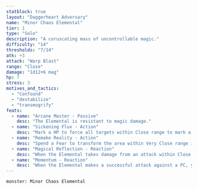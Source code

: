 ```yaml
---
statblock: true
layout: "Daggerheart Adversary"
name: "Minor Chaos Elemental"
tier: 1
type: "Solo"
description: "A coruscating mass of uncontrollable magic."
difficulty: "14"
thresholds: "7/14"
atk: +3
attack: "Warp Blast"
range: "Close"
damage: "1d12+6 mag"
hp: 7
stress: 3
motives_and_tactics:
  - "Confound"
  - "destabilize"
  - "transmogrify"
feats:
  - name: "Arcane Master - Passive"
    desc: "The Elemental is resistant to magic damage."
  - name: "Sickening Flux - Action"
    desc: "Mark a HP to force all targets within Close range to mark a Stress and become Vulnerable until their next rest or they clear a HP."
  - name: "Remake Reality - Action"
    desc: "Spend a Fear to transform the area within Very Close range into a different biome. All targets within this area take 2d6+3 direct magic damage."
  - name: "Magical Reflection - Reaction"
    desc: "When the Elemental takes damage from an attack within Close range, deal an amount of damage to the attacker equal to half of the damage they dealt."
  - name: "Momentum - Reaction"
    desc: "When the Elemental makes a successful attack against a PC, you gain a Fear."
---
```


```statblock
monster: Minor Chaos Elemental
```